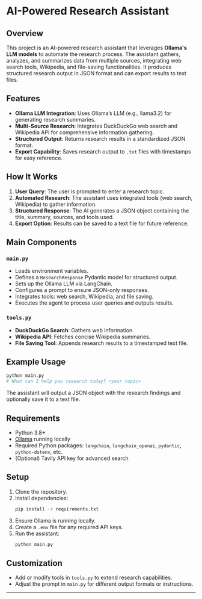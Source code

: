 # AI-Powered Research Assistant

## Overview

This project is an AI-powered research assistant that leverages **Ollama's LLM models** to automate the research process. The assistant gathers, analyzes, and summarizes data from multiple sources, integrating web search tools, Wikipedia, and file-saving functionalities. It produces structured research output in JSON format and can export results to text files.

## Features

- **Ollama LLM Integration**: Uses Ollama’s LLM (e.g., llama3.2) for generating research summaries.
- **Multi-Source Research**: Integrates DuckDuckGo web search and Wikipedia API for comprehensive information gathering.
- **Structured Output**: Returns research results in a standardized JSON format.
- **Export Capability**: Saves research output to `.txt` files with timestamps for easy reference.

## How It Works

1. **User Query**: The user is prompted to enter a research topic.
2. **Automated Research**: The assistant uses integrated tools (web search, Wikipedia) to gather information.
3. **Structured Response**: The AI generates a JSON object containing the title, summary, sources, and tools used.
4. **Export Option**: Results can be saved to a text file for future reference.

## Main Components

### `main.py`

- Loads environment variables.
- Defines a `ResearchResponse` Pydantic model for structured output.
- Sets up the Ollama LLM via LangChain.
- Configures a prompt to ensure JSON-only responses.
- Integrates tools: web search, Wikipedia, and file saving.
- Executes the agent to process user queries and outputs results.

### `tools.py`

- **DuckDuckGo Search**: Gathers web information.
- **Wikipedia API**: Fetches concise Wikipedia summaries.
- **File Saving Tool**: Appends research results to a timestamped text file.

## Example Usage

```bash
python main.py
# What can I help you research today? <your topic>
```

The assistant will output a JSON object with the research findings and optionally save it to a text file.

## Requirements

- Python 3.8+
- [Ollama](https://ollama.com/) running locally
- Required Python packages: `langchain`, `langchain_openai`, `pydantic`, `python-dotenv`, etc.
- (Optional) Tavily API key for advanced search

## Setup

1. Clone the repository.
2. Install dependencies:
    ```bash
    pip install -r requirements.txt
    ```
3. Ensure Ollama is running locally.
4. Create a `.env` file for any required API keys.
5. Run the assistant:
    ```bash
    python main.py
    ```

## Customization

- Add or modify tools in `tools.py` to extend research capabilities.
- Adjust the prompt in `main.py` for different output formats or instructions.

---

